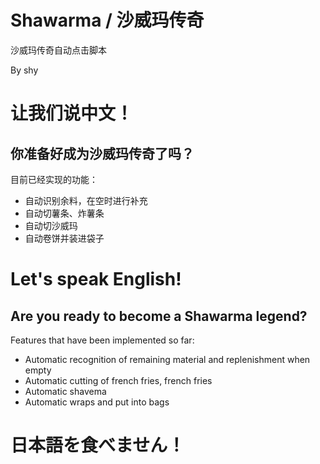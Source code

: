 # Shawarma / 沙威玛传奇
沙威玛传奇自动点击脚本

By shy

# 让我们说中文！
## 你准备好成为沙威玛传奇了吗？
目前已经实现的功能：
- 自动识别余料，在空时进行补充
- 自动切薯条、炸薯条
- 自动切沙威玛
- 自动卷饼并装进袋子

# Let's speak English!
## Are you ready to become a Shawarma legend?
Features that have been implemented so far:
- Automatic recognition of remaining material and replenishment when empty
- Automatic cutting of french fries, french fries
- Automatic shavema
- Automatic wraps and put into bags

# 日本語を食べません！
